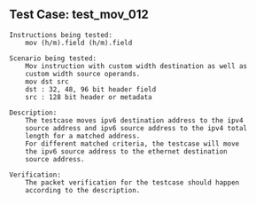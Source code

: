 Test Case: test_mov_012
-----------------------

	Instructions being tested:
		mov (h/m).field (h/m).field

	Scenario being tested:
		Mov instruction with custom width destination as well as
		custom width source operands.
		mov dst src
		dst : 32, 48, 96 bit header field
		src : 128 bit header or metadata

	Description:
		The testcase moves ipv6 destination address to the ipv4
		source address and ipv6 source address to the ipv4 total
		length for a matched address.
		For different matched criteria, the testcase will move
		the ipv6 source address to the ethernet destination
		source address.

	Verification:
		The packet verification for the testcase should happen
		according to the description.